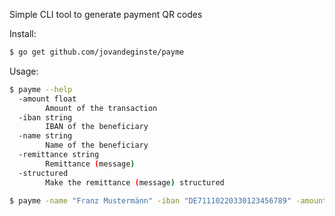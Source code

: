 Simple CLI tool to generate payment QR codes

Install:

```bash
$ go get github.com/jovandeginste/payme
```

Usage:

```bash
$ payme --help
  -amount float
    	Amount of the transaction
  -iban string
    	IBAN of the beneficiary
  -name string
    	Name of the beneficiary
  -remittance string
    	Remittance (message)
  -structured
    	Make the remittance (message) structured
```

```bash
$ payme -name "Franz Mustermänn" -iban "DE71110220330123456789" -amount 12.3 -remittance "RF18539007547034" > QR.png
```

